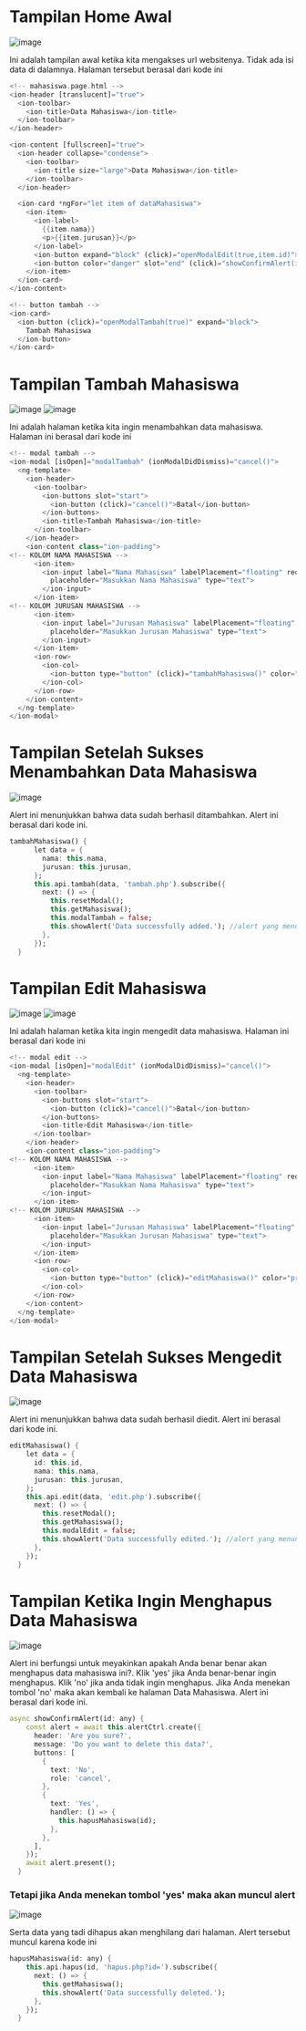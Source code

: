 # Tampilan Home Awal

![image](https://github.com/user-attachments/assets/73ff9b09-79db-429e-8f61-dfca46231a07)

Ini adalah tampilan awal ketika kita mengakses url websitenya. Tidak ada isi data di dalamnya.
Halaman tersebut berasal dari kode ini
```dart
<!-- mahasiswa.page.html -->
<ion-header [translucent]="true">
  <ion-toolbar>
    <ion-title>Data Mahasiswa</ion-title>
  </ion-toolbar>
</ion-header>

<ion-content [fullscreen]="true">
  <ion-header collapse="condense">
    <ion-toolbar>
      <ion-title size="large">Data Mahasiswa</ion-title>
    </ion-toolbar>
  </ion-header>

  <ion-card *ngFor="let item of dataMahasiswa">
    <ion-item>
      <ion-label>
        {{item.nama}}
        <p>{{item.jurusan}}</p>
      </ion-label>
      <ion-button expand="block" (click)="openModalEdit(true,item.id)">Edit</ion-button>
      <ion-button color="danger" slot="end" (click)="showConfirmAlert(item.id)">Hapus</ion-button>
    </ion-item>
  </ion-card>
</ion-content>

<!-- button tambah -->
<ion-card>
  <ion-button (click)="openModalTambah(true)" expand="block">
    Tambah Mahasiswa
  </ion-button>
</ion-card>
```

# Tampilan Tambah Mahasiswa

![image](https://github.com/user-attachments/assets/a4bf00ac-ca3e-44a3-b0e4-d20c09ecb980)
![image](https://github.com/user-attachments/assets/98e68bd6-f911-4505-8f3c-6560b5a84d11)

Ini adalah halaman ketika kita ingin menambahkan data mahasiswa. Halaman ini berasal dari kode ini
```dart
<!-- modal tambah -->
<ion-modal [isOpen]="modalTambah" (ionModalDidDismiss)="cancel()">
  <ng-template>
    <ion-header>
      <ion-toolbar>
        <ion-buttons slot="start">
          <ion-button (click)="cancel()">Batal</ion-button>
        </ion-buttons>
        <ion-title>Tambah Mahasiswa</ion-title>
      </ion-toolbar>
    </ion-header>
    <ion-content class="ion-padding">
<!-- KOLOM NAMA MAHASISWA -->
      <ion-item>
        <ion-input label="Nama Mahasiswa" labelPlacement="floating" required [(ngModel)]="nama"
          placeholder="Masukkan Nama Mahasiswa" type="text">
        </ion-input>
      </ion-item>
<!-- KOLOM JURUSAN MAHASISWA -->
      <ion-item>
        <ion-input label="Jurusan Mahasiswa" labelPlacement="floating" required [(ngModel)]="jurusan"
          placeholder="Masukkan Jurusan Mahasiswa" type="text">
        </ion-input>
      </ion-item>
      <ion-row>
        <ion-col>
          <ion-button type="button" (click)="tambahMahasiswa()" color="primary" shape="full" expand="block">Tambah Mahasiswa</ion-button>
        </ion-col>
      </ion-row>
    </ion-content>
  </ng-template>
</ion-modal>
```

# Tampilan Setelah Sukses Menambahkan Data Mahasiswa

![image](https://github.com/user-attachments/assets/f8d0f64a-0239-4d5c-a32c-3840ca297d99)

Alert ini menunjukkan bahwa data sudah berhasil ditambahkan. Alert ini berasal dari kode ini.
```dart
tambahMahasiswa() {
      let data = {
        nama: this.nama,
        jurusan: this.jurusan,
      };
      this.api.tambah(data, 'tambah.php').subscribe({
        next: () => {
          this.resetModal();
          this.getMahasiswa();
          this.modalTambah = false;
          this.showAlert('Data successfully added.'); //alert yang menunjukkan data berhasil ditambah
        },
      });
  }
  ```

# Tampilan Edit Mahasiswa

![image](https://github.com/user-attachments/assets/e1b2b3f9-9a1d-40a3-ad2e-e2c69e6da7c2)
![image](https://github.com/user-attachments/assets/ec7766a2-75c0-4582-937d-6c4fe68ad3bf)

Ini adalah halaman ketika kita ingin mengedit data mahasiswa. Halaman ini berasal dari kode ini
```dart
<!-- modal edit -->
<ion-modal [isOpen]="modalEdit" (ionModalDidDismiss)="cancel()">
  <ng-template>
    <ion-header>
      <ion-toolbar>
        <ion-buttons slot="start">
          <ion-button (click)="cancel()">Batal</ion-button>
        </ion-buttons>
        <ion-title>Edit Mahasiswa</ion-title>
      </ion-toolbar>
    </ion-header>
    <ion-content class="ion-padding">
<!-- KOLOM NAMA MAHASISWA -->
      <ion-item>
        <ion-input label="Nama Mahasiswa" labelPlacement="floating" required [(ngModel)]="nama"
          placeholder="Masukkan Nama Mahasiswa" type="text">
        </ion-input>
      </ion-item>
<!-- KOLOM JURUSAN MAHASISWA -->
      <ion-item>
        <ion-input label="Jurusan Mahasiswa" labelPlacement="floating" required [(ngModel)]="jurusan"
          placeholder="Masukkan Jurusan Mahasiswa" type="text">
        </ion-input>
      </ion-item>
      <ion-row>
        <ion-col>
          <ion-button type="button" (click)="editMahasiswa()" color="primary" shape="full" expand="block">Edit Mahasiswa</ion-button>
        </ion-col>
      </ion-row>
    </ion-content>
  </ng-template>
</ion-modal>
```

# Tampilan Setelah Sukses Mengedit Data Mahasiswa

![image](https://github.com/user-attachments/assets/97ce4baf-074b-4229-8628-6ea80341c9c2)

Alert ini menunjukkan bahwa data sudah berhasil diedit. Alert ini berasal dari kode ini.
```dart
editMahasiswa() {
    let data = {
      id: this.id,
      nama: this.nama,
      jurusan: this.jurusan,
    };
    this.api.edit(data, 'edit.php').subscribe({
      next: () => {
        this.resetModal();
        this.getMahasiswa();
        this.modalEdit = false;
        this.showAlert('Data successfully edited.'); //alert yang menunjukkan data berhasil diedit
      },
    });
  }
```

# Tampilan Ketika Ingin Menghapus Data Mahasiswa

![image](https://github.com/user-attachments/assets/d231a081-985e-405b-a404-7664830d3181)

Alert ini berfungsi untuk meyakinkan apakah Anda benar benar akan menghapus data mahasiswa ini?. Klik 'yes' jika Anda benar-benar ingin menghapus. Klik 'no' jika anda tidak ingin menghapus.
Jika Anda menekan tombol 'no' maka akan kembali ke halaman Data Mahasiswa.
Alert ini berasal dari kode ini.
```dart
async showConfirmAlert(id: any) {
    const alert = await this.alertCtrl.create({
      header: 'Are you sure?',
      message: 'Do you want to delete this data?',
      buttons: [
        {
          text: 'No',
          role: 'cancel',
        },
        {
          text: 'Yes',
          handler: () => {
            this.hapusMahasiswa(id);
          },
        },
      ],
    });
    await alert.present();
  }
```
### Tetapi jika Anda menekan tombol 'yes' maka akan muncul alert

![image](https://github.com/user-attachments/assets/1263450f-3a35-427d-8eb3-35ad8b6539a2)

Serta data yang tadi dihapus akan menghilang dari halaman.
Alert tersebut muncul karena kode ini
```dart
hapusMahasiswa(id: any) {
    this.api.hapus(id, 'hapus.php?id=').subscribe({
      next: () => {
        this.getMahasiswa();
        this.showAlert('Data successfully deleted.');
      },
    });
  }
```
